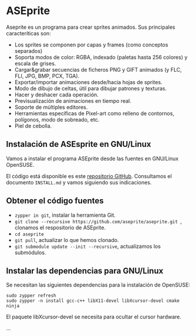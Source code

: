 

# ASEprite


Aseprite es un programa para crear sprites animados. Sus principales caracteríticas son:

* Los sprites se componen por capas y frames (como conceptos separados)
* Soporta modos de color: RGBA, indexado (paletas hasta 256 colores) y escala de grises.
* Cargar&grabar secuencias de ficheros PNG y GIFT animados (y FLC, FLI, JPG, BMP, PCX, TGA).
* Exportar/importar animaciones desde/hacia hojas de sprites.
* Modo de dibujo de celtas, útil para dibujar patrones y texturas.
* Hacer y deshacer cada operación.
* Previsualización de animaciones en tiempo real.
* Soporte de múltiples editores.
* Herramientas específicas de Pixel-art como relleno de contornos, polígonos, modo de sobreado, etc.
* Piel de cebolla.

## Instalación de ASEsprite en GNU/Linux

Vamos a instalar el programa ASEprite desde las fuentes en GNU/Linux OpenSUSE.

El código está disponible es este [repositorio GitHub](https://github.com/aseprite/aseprite/).
Consultamos el documento `INSTALL.md` y vamos siguiendo sus indicaciones.

## Obtener el código fuentes

* `zypper in git`, instalar la herramienta Git.
* `git clone --recursive https://github.com/aseprite/aseprite.git
`, clonamos el respositorio de ASEprite.
* `cd aseprite`
* `git pull`, actualizar lo que hemos clonado.
* `git submodule update --init --recursive`, actualizamos los submódulos.

## Instalar las dependencias para GNU/Linux

Se necesitan las siguientes dependencias para la instalación de OpenSUSE:

```
sudo zypper refresh
sudo zypper -n install gcc-c++ libX11-devel libXcursor-devel cmake ninja
```

El paquete libXcursor-devel se necesita para ocultar el cursor hardware.

...
